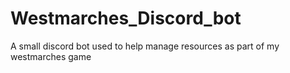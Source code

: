 # Westmarches_Discord_bot
A small discord bot used to help manage resources as part of my westmarches game
